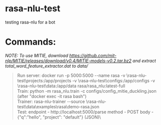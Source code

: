 # rasa-nlu-test
testing rasa-nlu for a bot


# Commands:

*NOTE: To use MITIE, download https://github.com/mit-nlp/MITIE/releases/download/v0.4/MITIE-models-v0.2.tar.bz2 and extract total_word_feature_extractor.dat to data/*

> Run server: docker run -p 5000:5000 --name rasa -v <path>\rasa-nlu-test\projects:/app/projects -v <path>\rasa-nlu-test\configs:/app/configs -v <path>\rasa-nlu-test\data:/app/data  rasa/rasa_nlu:latest-full\
Train: python -m rasa_nlu.train -c configs/config_mitie_duckling.json (after "docker exec -it rasa bash")\
Trainer: rasa-nlu-trainer --source <path>\rasa-nlu-test\data\examples\rasa\demo-rasa.json\
Test: endpoint - http://localhost:5000/parse method - POST body - {"q":"hello", "project": "default"} (JSON)\
